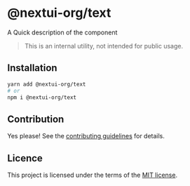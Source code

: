 # @nextui-org/text

A Quick description of the component

> This is an internal utility, not intended for public usage.

## Installation

```sh
yarn add @nextui-org/text
# or
npm i @nextui-org/text
```

## Contribution

Yes please! See the
[contributing guidelines](https://github.com/nextui-org/nextui/blob/master/CONTRIBUTING.md)
for details.

## Licence

This project is licensed under the terms of the
[MIT license](https://github.com/nextui-org/nextui/blob/master/LICENSE).